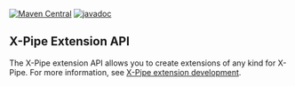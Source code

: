 [![Maven Central](https://maven-badges.herokuapp.com/maven-central/io.xpipe/xpipe-extension/badge.svg)](https://maven-badges.herokuapp.com/maven-central/io.xpipe/xpipe-extension)
[![javadoc](https://javadoc.io/badge2/io.xpipe/xpipe-extension/javadoc.svg)](https://javadoc.io/doc/io.xpipe/xpipe-extension)

## X-Pipe Extension API

The X-Pipe extension API allows you to create extensions of any kind for X-Pipe.
For more information, see [X-Pipe extension development](https://xpipe-io.readthedocs.io/en/latest/dev/extensions/index.html).
